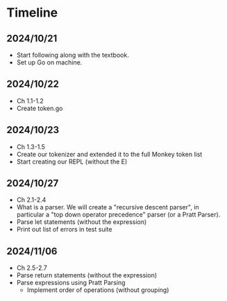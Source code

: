 # Timeline

## 2024/10/21
- Start following along with the textbook.
- Set up Go on machine.

## 2024/10/22
- Ch 1.1-1.2
- Create token.go

## 2024/10/23
- Ch 1.3-1.5
- Create our tokenizer and extended it to the full Monkey token list
- Start creating our REPL (without the E)

## 2024/10/27
- Ch 2.1-2.4
- What is a parser. We will create a "recursive descent parser", in particular a "top down operator precedence" parser (or a Pratt Parser).
- Parse let statements (without the expression)
- Print out list of errors in test suite

## 2024/11/06
- Ch 2.5-2.7
- Parse return statements (without the expression)
- Parse expressions using Pratt Parsing
    - Implement order of operations (without grouping)